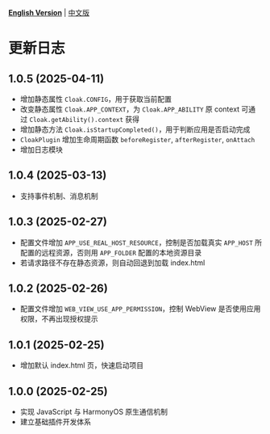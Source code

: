 [**English Version**](./CHANGELOG-EN.md) | [中文版](./CHANGELOG.md)

# 更新日志

## 1.0.5 (2025-04-11)
- 增加静态属性 `Cloak.CONFIG`，用于获取当前配置
- 改变静态属性 `Cloak.APP_CONTEXT`，为 `Cloak.APP_ABILITY` 原 context 可通过 `Cloak.getAbility().context` 获得
- 增加静态方法 `Cloak.isStartupCompleted()`，用于判断应用是否启动完成
- `CloakPlugin` 增加生命周期函数 `beforeRegister`, `afterRegister`, `onAttach`
- 增加日志模块


## 1.0.4 (2025-03-13)
- 支持事件机制、消息机制

## 1.0.3 (2025-02-27)
- 配置文件增加 `APP_USE_REAL_HOST_RESOURCE`，控制是否加载真实 `APP_HOST` 所配置的远程资源，否则用 `APP_FOLDER` 配置的本地资源目录
- 若请求路径不存在静态资源，则自动回退到加载 index.html

## 1.0.2 (2025-02-26)
- 配置文件增加 `WEB_VIEW_USE_APP_PERMISSION`，控制 WebView 是否使用应用权限，不再出现授权提示

## 1.0.1 (2025-02-25)
- 增加默认 index.html 页，快速启动项目

## 1.0.0 (2025-02-25)
- 实现 JavaScript 与 HarmonyOS 原生通信机制
- 建立基础插件开发体系
